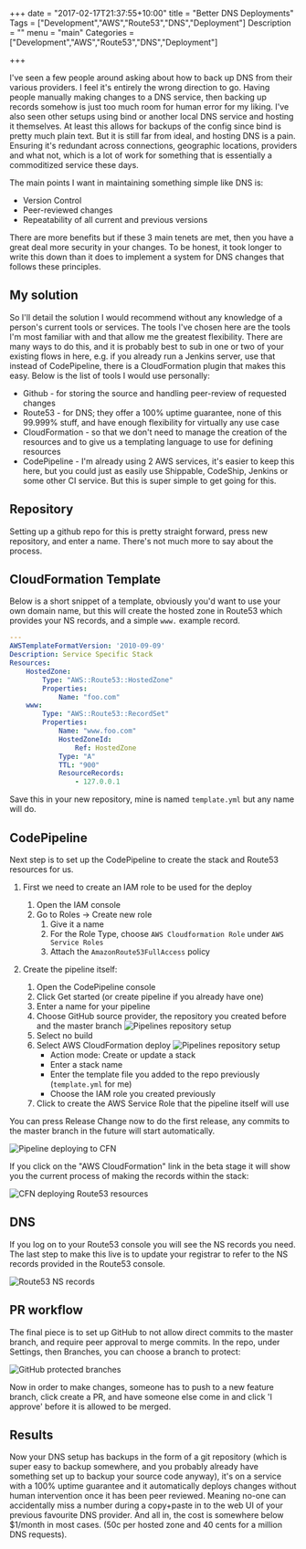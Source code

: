 +++
date = "2017-02-17T21:37:55+10:00"
title = "Better DNS Deployments"
Tags = ["Development","AWS","Route53","DNS","Deployment"]
Description = ""
menu = "main"
Categories = ["Development","AWS","Route53","DNS","Deployment"]

+++

I've seen a few people around asking about how to back up DNS from their various providers. I feel it's entirely the wrong direction to go. Having people manually making changes to a DNS service, then backing up records somehow is just too much room for human error for my liking. I've also seen other setups using bind or another local DNS service and hosting it themselves. At least this allows for backups of the config since bind is pretty much plain text. But it is still far from ideal, and hosting DNS is a pain. Ensuring it's redundant across connections, geographic locations, providers and what not, which is a lot of work for something that is essentially a commoditized service these days.

The main points I want in maintaining something simple like DNS is:
* Version Control
* Peer-reviewed changes
* Repeatability of all current and previous versions

There are more benefits but if these 3 main tenets are met, then you have a great deal more security in your changes. To be honest, it took longer to write this down than it does to implement a system for DNS changes that follows these principles.

## My solution
So I'll detail the solution I would recommend without any knowledge of a person's current tools or services. The tools I've chosen here are the tools I'm most familiar with and that allow me the greatest flexibility. There are many ways to do this, and it is probably best to sub in one or two of your existing flows in here, e.g. if you already run a Jenkins server, use that instead of CodePipeline, there is a CloudFormation plugin that makes this easy. Below is the list of tools I would use personally:

* Github - for storing the source and handling peer-review of requested changes
* Route53 - for DNS; they offer a 100% uptime guarantee, none of this 99.999% stuff, and have enough flexibility for virtually any use case
* CloudFormation - so that we don't need to manage the creation of the resources and to give us a templating language to use for defining resources
* CodePipeline - I'm already using 2 AWS services, it's easier to keep this here, but you could just as easily use Shippable, CodeShip, Jenkins or some other CI service. But this is super simple to get going for this.

## Repository
Setting up a github repo for this is pretty straight forward, press new repository, and enter a name. There's not much more to say about the process.

## CloudFormation Template
Below is a short snippet of a template, obviously you'd want to use your own domain name, but this will create the hosted zone in Route53 which provides your NS records, and a simple `www.` example record.
```yaml
---
AWSTemplateFormatVersion: '2010-09-09'
Description: Service Specific Stack
Resources:
    HostedZone:
        Type: "AWS::Route53::HostedZone"
        Properties:
            Name: "foo.com"
    www:
        Type: "AWS::Route53::RecordSet"
        Properties:
            Name: "www.foo.com"
            HostedZoneId:
                Ref: HostedZone
            Type: "A"
            TTL: "900"
            ResourceRecords:
                - 127.0.0.1
```
Save this in your new repository, mine is named `template.yml` but any name will do.

## CodePipeline
Next step is to set up the CodePipeline to create the stack and Route53 resources for us.

1. First we need to create an IAM role to be used for the deploy
    1. Open the IAM console
    2. Go to Roles -> Create new role
        1. Give it a name
        2. For the Role Type, choose `AWS Cloudformation Role` under `AWS Service Roles`
        3. Attach the `AmazonRoute53FullAccess` policy

2. Create the pipeline itself:
    1. Open the CodePipeline console
    2. Click Get started (or create pipeline if you already have one)
    3. Enter a name for your pipeline
    4. Choose GitHub source provider, the repository you created before and the master branch
    ![Pipelines repository setup](/images/better-dns-deployments/create-pipeline-github.jpeg)
    5. Select no build
    6. Select AWS CloudFormation deploy
    ![Pipelines repository setup](/images/better-dns-deployments/create-pipeline-cfn.jpeg)
        * Action mode: Create or update a stack
        * Enter a stack name
        * Enter the template file you added to the repo previously (`template.yml` for me)
        * Choose the IAM role you created previously
    7. Click to create the AWS Service Role that the pipeline itself will use

You can press Release Change now to do the first release, any commits to the master branch in the future will start automatically.

![Pipeline deploying to CFN](/images/better-dns-deployments/running-pipeline.jpeg)

If you click on the "AWS CloudFormation" link in the beta stage it will show you the current process of making the records within the stack:

![CFN deploying Route53 resources](/images/better-dns-deployments/cfn-stack.jpeg)

## DNS
If you log on to your Route53 console you will see the NS records you need. The last step to make this live is to update your registrar to refer to the NS records provided in the Route53 console.

![Route53 NS records](/images/better-dns-deployments/route53.jpeg)

## PR workflow
The final piece is to set up GitHub to not allow direct commits to the master branch, and require peer approval to merge commits. In the repo, under Settings, then Branches, you can choose a branch to protect:

![GitHub protected branches](/images/better-dns-deployments/github-protected-branch.jpeg)

Now in order to make changes, someone has to push to a new feature branch, click create a PR, and have someone else come in and click 'I approve' before it is allowed to be merged.

## Results
Now your DNS setup has backups in the form of a git repository (which is super easy to backup somewhere, and you probably already have something set up to backup your source code anyway), it's on a service with a 100% uptime guarantee and it automatically deploys changes without human intervention once it has been peer reviewed. Meaning no-one can accidentally miss a number during a copy+paste in to the web UI of your previous favourite DNS provider. And all in, the cost is somewhere below $1/month in most cases. (50c per hosted zone and 40 cents for a million DNS requests).

